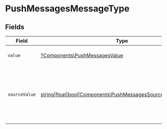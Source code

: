 # PushMessagesMessageType


## Fields

| Field                                                                                                                  | Type                                                                                                                   | Required                                                                                                               | Description                                                                                                            | Example                                                                                                                |
| ---------------------------------------------------------------------------------------------------------------------- | ---------------------------------------------------------------------------------------------------------------------- | ---------------------------------------------------------------------------------------------------------------------- | ---------------------------------------------------------------------------------------------------------------------- | ---------------------------------------------------------------------------------------------------------------------- |
| `value`                                                                                                                | [?Components\PushMessagesValue](../../Models/Components/PushMessagesValue.md)                                          | :heavy_minus_sign:                                                                                                     | The unified message type.                                                                                              | email                                                                                                                  |
| `sourceValue`                                                                                                          | [string\|float\|bool\|Components\PushMessagesSourceValue4\|array\|null](../../Models/Components/PushMessagesSourceValue.md) | :heavy_minus_sign:                                                                                                     | The original value from the provider used to derive the unified message type.                                          | Email                                                                                                                  |